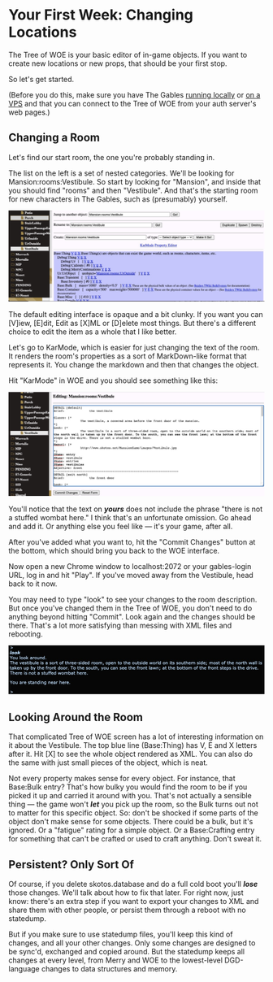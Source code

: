 # Your First Week: Changing Locations

The Tree of WOE is your basic editor of in-game objects. If you want to create new locations or new props, that should be your first stop.

So let's get started.

(Before you do this, make sure you have The Gables [running locally](../setup.md) or [on a VPS](../setup_vps.md) and that you can connect to the Tree of WOE from your auth server's web pages.)

## Changing a Room

Let's find our start room, the one you're probably standing in.

The list on the left is a set of nested categories. We'll be looking for Mansion:rooms:Vestibule. So start by looking for "Mansion", and inside that you should find "rooms" and then "Vestibule". And that's the starting room for new characters in The Gables, such as (presumably) yourself.

<img src="./vestibule_woe.jpg" alt="The WOE interface for Mansion:rooms:Vestibule" />

The default editing interface is opaque and a bit clunky. If you want you can [V]iew, [E]dit, Edit as [X]ML or [D]elete most things. But there's a different choice to edit the item as a whole that I like better.

Let's go to KarMode, which is easier for just changing the text of the room. It renders the room's properties as a sort of MarkDown-like format that represents it. You change the markdown and then that changes the object.

Hit "KarMode" in WOE and you should see something like this:

<img src="./vestibule_karmode.jpg" alt="The KarMode interface for Mansion:rooms:Vestibule" />

You'll notice that the text on ***yours*** does not include the phrase "there is not a stuffed wombat here." I think that's an unfortunate omission. Go ahead and add it. Or anything else you feel like &mdash; it's your game, after all.

After you've added what you want to, hit the "Commit Changes" button at the bottom, which should bring you back to the WOE interface.

Now open a new Chrome window to localhost:2072 or your gables-login URL, log in and hit "Play". If you've moved away from the Vestibule, head back to it now.

You may need to type "look" to see your changes to the room description. But once you've changed them in the Tree of WOE, you don't need to do anything beyond hitting "Commit". Look again and the changes should be there. That's a lot more satisfying than messing with XML files and rebooting.

<img src="./vestibule_look.jpg" alt="The vestibule's description has been updated!" />

## Looking Around the Room

That complicated Tree of WOE screen has a lot of interesting information on it about the Vestibule. The top blue line (Base:Thing) has V, E and X letters after it. Hit [X] to see the whole object rendered as XML. You can also do the same with just small pieces of the object, which is neat.

Not every property makes sense for every object. For instance, that Base:Bulk entry? That's how bulky you would find the room to be if you picked it up and carried it around with you. That's not actually a sensible thing &mdash; the game won't ***let*** you pick up the room, so the Bulk turns out not to matter for this specific object. So: don't be shocked if some parts of the object don't make sense for some objects. There could be a bulk, but it's ignored. Or a "fatigue" rating for a simple object. Or a Base:Crafting entry for something that can't be crafted or used to craft anything. Don't sweat it.

## Persistent? Only Sort Of

Of course, if you delete skotos.database and do a full cold boot you'll ***lose*** those changes. We'll talk about how to fix that later. For right now, just know: there's an extra step if you want to export your changes to XML and share them with other people, or persist them through a reboot with no statedump.

But if you make sure to use statedump files, you'll keep this kind of changes, and all your other changes. Only some changes are designed to be sync'd, exchanged and copied around. But the statedump keeps all changes at every level, from Merry and WOE to the lowest-level DGD-language changes to data structures and memory.
